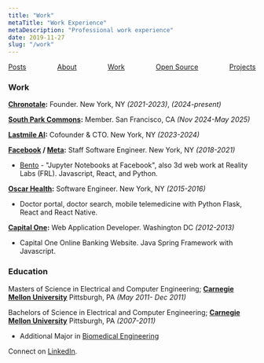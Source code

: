 ```yaml
---
title: "Work"
metaTitle: "Work Experience"
metaDescription: "Professional work experience"
date: 2019-11-27
slug: "/work"
---
```


<div style="display: flex; justify-content: space-between;">
    <a href="/">Posts</a>
    <a href="/about/">About</a>
    <a href="/work/">Work</a>
    <a href="/opensource/">Open Source</a>
    <a href="/projects/">Projects</a>
</div>

### Work

**[Chronotale](https://chronotale.com):** Founder. New York, NY *(2021-2023)*, *(2024-present)*

**[South Park Commons](https://www.southparkcommons.com/):** Member. San Francisco, CA *(Nov 2024-May 2025)*

**[Lastmile AI](https://techcrunch.com/2023/09/14/lastmile-ai-closes-10m-seed-round-to-operationalize-ai-models/):** Cofounder & CTO. New York, NY *(2023-2024)*

**[Facebook](https://www.facebook.com/careers/) / [Meta](https://about.facebook.com/meta):** Staff Software Engineer. New York, NY *(2018-2021)*
- [Bento](https://developers.facebook.com/blog/post/2021/09/20/eli5-bento-interactive-notebook-empowers-development-collaboration-best-practices/) - "Jupyter Notebooks at Facebook", also 3d web work at Reality Labs (FRL). Javascript, React, and Python.

**[Oscar Health](https://www.hioscar.com/careers):** Software Engineer. New York, NY *(2015-2016)*
- Doctor portal, doctor search, mobile telemedicine with Python Flask, React and React Native.

**[Capital One](https://www.capitalonecareers.com/):** Web Application Developer. Washington DC *(2012-2013)*
- Capital One Online Banking Website. Java Spring Framework with Javascript.

### Education

Masters of Science in Electrical and Computer Engineering; **[Carnegie Mellon University](https://www.ece.cmu.edu/)**  Pittsburgh, PA *(May 2011- Dec 2011)*

Bachelors of Science in Electrical and Computer Engineering; **[Carnegie Mellon University](https://www.ece.cmu.edu/)** Pittsburgh, PA *(2007-2011)*  
- Additional Major in [Biomedical Engineering](https://www.cmu.edu/bme/)

Connect on [LinkedIn](https://linkedin.com/in/suyogsonwalkar).